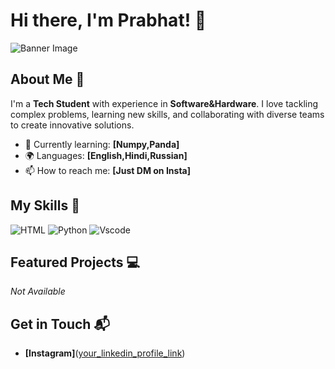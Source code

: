 # Hi there, I'm Prabhat! 👋

![Banner Image](your_banner_image_url_here)

## About Me 🚀

I'm a **Tech Student** with experience in **Software&Hardware**. I love tackling complex problems, learning new skills, and collaborating with diverse teams to create innovative solutions.

- 🌱 Currently learning: **[Numpy,Panda]**
- 🌍 Languages: **[English,Hindi,Russian]**
- 📫 How to reach me: **[Just DM on Insta]**

## My Skills 🧠

![HTML](https://img.shields.io/badge/HTML5-E34F26?style=for-the-badge&logo=html5&logoColor=white)
![Python](https://img.shields.io/badge/Python-FFD43B?style=for-the-badge&logo=python&logoColor=blue)
![Vscode](https://img.shields.io/badge/VSCode-0078D4?style=for-the-badge&logo=visual%20studio%20code&logoColor=white)

## Featured Projects 💻

*Not Available*

## Get in Touch 📬

- **[Instagram]**([your_linkedin_profile_link](https://www.instagram.com/aryans_di/))

